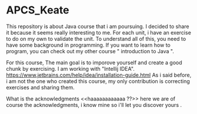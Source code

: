# APCS_Keate
This repository is about Java course that i am poursuing.
I decided to share it because it seems really interesting to me.
For each unit, i have an exercise to do on my own to validate the unit.
To understand all of this, you need to have some background in programming.
If you want to learn how to program, you can check out my other course " introduction to Java ".

For this course, The main goal is to imporove yourself and create a good chunk by exercising.
I am working with "Intellij IDEA". https://www.jetbrains.com/help/idea/installation-guide.html 
As i said before, i am not the one who created this course, my only contribution is  correcting exercises and sharing them.

What is the acknowledgments <<haaaaaaaaaaaa ??>> here we are of course the acknowledgments, i know mine so i'll let you discover yours .
